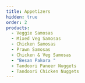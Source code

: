```yaml
---
title: Appetizers
hidden: true
order: 2
products:
  - Veggie Samosas
  - Mixed Veg Samosas
  - Chicken Samosas
  - Prawn Samosas
  - Chicken & Veg Samosas
  - "Besan Pakora "
  - Tandoori Paneer Nuggets
  - Tandoori Chicken Nuggets
---
```

